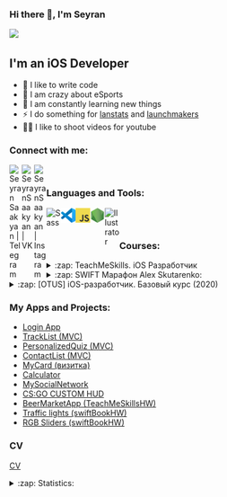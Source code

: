 ### Hi there 👋, I'm Seyran

![](https://komarev.com/ghpvc/?username=seyransaakyan)

## I'm an iOS Developer
- 💪 I like to write code
- 🎉 I am crazy about eSports
- 🥅 I am constantly learning new things
- ⚡ I do something for [lanstats](https://vk.com/lanstats) and [launchmakers](https://launchmakers.ru/)
- 🤹🏽 I like to shoot videos for youtube 

### Connect with me:

[<img align="left" alt="Seyran Saakyan | Telegram" width="22px" src="https://proxym.net/wp-content/uploads/2014/09/kak-nastroit-proxy-Telegram.png" />][tg]
[<img align="left" alt="SeyranSaakyan | VK" width="22px" src="https://cdn.jsdelivr.net/npm/simple-icons@v3/icons/vk.svg" />][vk]
[<img align="left" alt="SeyranSaakyan | Instagram" width="22px" src="https://cdn.jsdelivr.net/npm/simple-icons@v3/icons/instagram.svg" />][instagram]

<br />

### Languages and Tools:

<img align="left" alt="Sass" width="26px" src="https://web-creator.ru/uploads/Page/36/swift.svg" />
<img align="left" alt="Visual Studio Code" width="26px" src="https://raw.githubusercontent.com/github/explore/80688e429a7d4ef2fca1e82350fe8e3517d3494d/topics/visual-studio-code/visual-studio-code.png" />
<img align="left" alt="JavaScript" width="26px" src="https://raw.githubusercontent.com/github/explore/80688e429a7d4ef2fca1e82350fe8e3517d3494d/topics/javascript/javascript.png" />
<img align="left" alt="Node.js" width="26px" src="https://raw.githubusercontent.com/github/explore/80688e429a7d4ef2fca1e82350fe8e3517d3494d/topics/nodejs/nodejs.png" />
<img align="left" alt="Illustrator" width="26px" src="https://community.adobe.com/t5/image/serverpage/image-id/38870iA377F6184F95A255?v=1.0" />


<br />
<br />

### Courses:
<!-- COURSES-LIST:START -->
<details>
  <summary>:zap: TeachMeSkills. iOS Разработчик</summary>
   <img align="left" alt="codeSTACKr's GitHub Stats" src="https://github.com/seyransaakyan/SeyranSaakyan/blob/main/TeachMeSkills.png" />
</details>
<details>
  <summary>:zap: SWIFT Марафон Alex Skutarenko:</summary>
   <img align="left" alt="codeSTACKr's GitHub Stats" src="https://github.com/seyransaakyan/SeyranSaakyan/blob/main/SWIFT-%D0%BC%D0%B0%D1%80%D0%B0%D1%84%D0%BE%D0%BD.png" />
</details>
<details>
  <summary>:zap: [OTUS] iOS-разработчик. Базовый курс (2020)</summary>
   <img align="left" alt="codeSTACKr's GitHub Stats" src="https://github.com/seyransaakyan/SeyranSaakyan/blob/main/OTUS.png" />
</details>
<!-- COURSES-LIST:END -->

### My Apps and Projects:
<!-- APPS:START -->
- [Login App](https://github.com/seyransaakyan/LoginApp)
- [TrackList (MVC)](https://github.com/seyransaakyan/TrackList)
- [PersonalizedQuiz (MVC)](https://github.com/seyransaakyan/PersonalizedQuiz)
- [ContactList (MVC)](https://github.com/seyransaakyan/ContactList/)
- [MyCard (визитка)](https://github.com/seyransaakyan/MyCard)
- [Calculator](https://github.com/seyransaakyan/Calculator)
- [MySocialNetwork](https://github.com/seyransaakyan/MySocialNetwork)
- [CS:GO CUSTOM HUD](https://github.com/Lanstats/CS-GO_hud)
- [BeerMarketApp (TeachMeSkillsHW)](https://github.com/seyransaakyan/BeerMarketApp-TeachMeSkillsHW-)
- [Traffic lights (swiftBookHW) ](https://github.com/seyransaakyan/swiftBookHW1)
- [RGB Sliders (swiftBookHW)](https://github.com/seyransaakyan/swiftBookHW2-rgbSliders)
<!-- APPS:END -->

### CV
[CV](https://github.com/seyransaakyan/SeyranSaakyan/blob/main/CV.pdf)

<details>
  <summary>:zap: Statistics:</summary>
   <img align="left" alt="codeSTACKr's GitHub Stats" src="https://github-readme-stats.vercel.app/api/top-langs/?username=seyransaakyan&langs_count=8&layout=compact" />
    <br />
    <img align="left" alt="codeSTACKr's GitHub Stats" src="https://github-readme-stats.vercel.app/api?username=seyransaakyan&show_icons=true" />
</details>

[website]: https://webtricks-master.ru/
[youtube]: https://www.youtube.com/channel/UCkvd2R7fmbs1watlJ6wur_w
[linkedin]: https://www.linkedin.com/in/vlad-kalachev-ab87b312a/
[instagram]: https://www.instagram.com/seyran.saakyan/
[vk]: https://vk.com/seyransaakyan
[tg]: https://t.me/sayhajime
